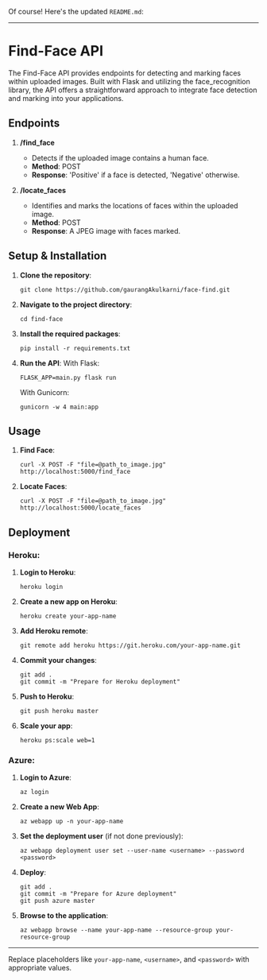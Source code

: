 Of course! Here's the updated `README.md`:

---

# Find-Face API

The Find-Face API provides endpoints for detecting and marking faces within uploaded images. Built with Flask and utilizing the face_recognition library, the API offers a straightforward approach to integrate face detection and marking into your applications.

## Endpoints

1. **/find_face**
    - Detects if the uploaded image contains a human face.
    - **Method**: POST
    - **Response**: 'Positive' if a face is detected, 'Negative' otherwise.

2. **/locate_faces**
    - Identifies and marks the locations of faces within the uploaded image.
    - **Method**: POST
    - **Response**: A JPEG image with faces marked.

## Setup & Installation

1. **Clone the repository**:
   ```
   git clone https://github.com/gaurangAkulkarni/face-find.git
   ```

2. **Navigate to the project directory**:
   ```
   cd find-face
   ```

3. **Install the required packages**:
   ```
   pip install -r requirements.txt
   ```

4. **Run the API**:
   With Flask:
   ```
   FLASK_APP=main.py flask run
   ```
   With Gunicorn:
   ```
   gunicorn -w 4 main:app
   ```

## Usage

1. **Find Face**:
   ```
   curl -X POST -F "file=@path_to_image.jpg" http://localhost:5000/find_face
   ```

2. **Locate Faces**:
   ```
   curl -X POST -F "file=@path_to_image.jpg" http://localhost:5000/locate_faces
   ```

## Deployment

### Heroku:

1. **Login to Heroku**:
   ```
   heroku login
   ```

2. **Create a new app on Heroku**:
   ```
   heroku create your-app-name
   ```

3. **Add Heroku remote**:
   ```
   git remote add heroku https://git.heroku.com/your-app-name.git
   ```

4. **Commit your changes**:
   ```
   git add .
   git commit -m "Prepare for Heroku deployment"
   ```

5. **Push to Heroku**:
   ```
   git push heroku master
   ```

6. **Scale your app**:
   ```
   heroku ps:scale web=1
   ```

### Azure:

1. **Login to Azure**:
   ```
   az login
   ```

2. **Create a new Web App**:
   ```
   az webapp up -n your-app-name
   ```

3. **Set the deployment user** (if not done previously):
   ```
   az webapp deployment user set --user-name <username> --password <password>
   ```

4. **Deploy**:
   ```
   git add .
   git commit -m "Prepare for Azure deployment"
   git push azure master
   ```

5. **Browse to the application**:
   ```
   az webapp browse --name your-app-name --resource-group your-resource-group
   ```

---

Replace placeholders like `your-app-name`, `<username>`, and `<password>` with appropriate values.
